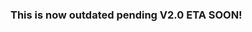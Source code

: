 <body class="c22"><h3 class="c18" id="h.zwigvrk2u4j"><span class="c6">This is now outdated pending V2.0 ETA SOON!

